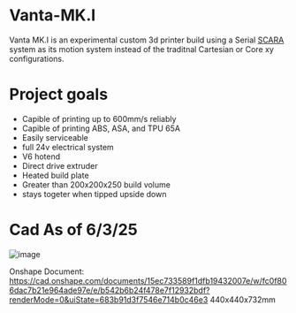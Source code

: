 # Vanta-MK.I
Vanta MK.I is an experimental custom 3d printer build using a Serial [SCARA](https://en.wikipedia.org/wiki/SCARA) system as its motion system instead of the traditnal Cartesian or Core xy configurations.

# Project goals
- Capible of printing up to 600mm/s reliably
- Capible of printing ABS, ASA, and TPU 65A
- Easily serviceable
- full 24v electrical system
- V6 hotend
- Direct drive extruder
- Heated build plate
- Greater than 200x200x250 build volume
- stays togeter when tipped upside down



# Cad As of 6/3/25 
 
![image](https://github.com/user-attachments/assets/98713a8f-6520-4fdc-8794-3e734f1a45d7)




Onshape Document: https://cad.onshape.com/documents/15ec733589f1dfb19432007e/w/fc0f806dac7b21e964ade97e/e/b542b6b24f478e7f12932bdf?renderMode=0&uiState=683b91d3f7546e714b0c46e3
440x440x732mm
